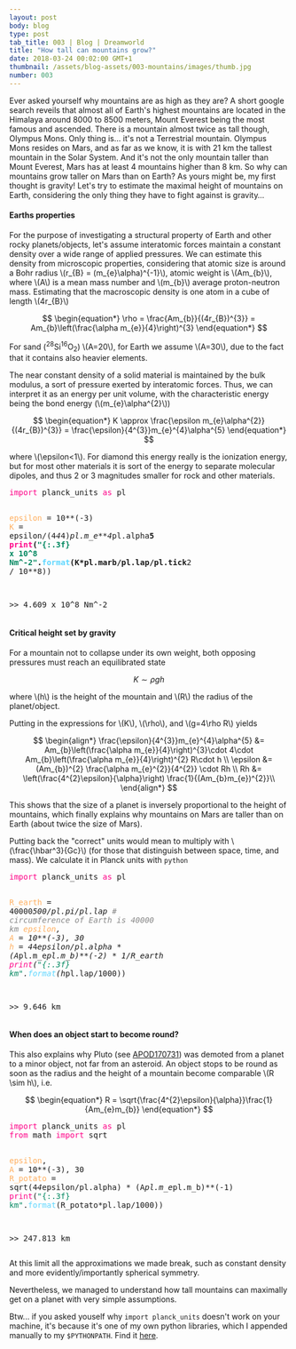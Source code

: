 ```yaml
---
layout: post
body: blog
type: post
tab_title: 003 | Blog | Dreamworld
title: "How tall can mountains grow?"
date: 2018-03-24 00:02:00 GMT+1
thumbnail: /assets/blog-assets/003-mountains/images/thumb.jpg
number: 003
---
```


Ever asked yourself why mountains are as high as they are?
A short google search reveils that almost all of Earth's highest mountains are located in the Himalaya around 8000 to 8500 meters, Mount Everest being the most famous and ascended.
There is a mountain almost twice as tall though, Olympus Mons. Only thing is&#x2026; it's not a Terrestrial mountain.
Olympus Mons resides on Mars, and as far as we know, it is with 21 km the tallest mountain in the Solar System.
And it's not the only mountain taller than Mount Everest, Mars has at least 4 mountains higher than 8 km.
So why can mountains grow taller on Mars than on Earth?
As yours might be, my first thought is gravity!
Let's try to estimate the maximal height of mountains on Earth, considering the only thing they have to fight against is gravity&#x2026;

<!--more-->

#### Earths properties

For the purpose of investigating a structural property of Earth and other rocky planets/objects, let's assume interatomic forces maintain a constant density over a wide range of applied pressures.
We can estimate this density from microscopic properties, considering that atomic size is around a Bohr radius \\(r_{B} = (m_{e}\alpha)^{-1}\\), atomic weight is \\(Am_{b}\\), where \\(A\\) is a mean mass number and \\(m_{b}\\) average proton-neutron mass.
Estimating that the macroscopic density is one atom in a cube of length \\(4r_{B}\\)

$$
\begin{equation*}
 \rho = \frac{Am_{b}}{(4r_{B})^{3}} = Am_{b}\left(\frac{\alpha m_{e}}{4}\right)^{3}
\end{equation*}
$$

For sand (<sup>28</sup>Si<sup>16</sup>O<sub>2</sub>) \\(A=20\\), for Earth we assume \\(A=30\\), due to the fact that it contains also heavier elements.

The near constant density of a solid material is maintained by the bulk modulus, a sort of pressure exerted by interatomic forces.
Thus, we can interpret it as an energy per unit volume, with the characteristic energy being the bond energy (\\(m_{e}\alpha^{2}\\))

$$
\begin{equation*}
 K \approx \frac{\epsilon m_{e}\alpha^{2}}{(4r_{B})^{3}} = \frac{\epsilon}{4^{3}}m_{e}^{4}\alpha^{5}
\end{equation*}
$$

where \\(\epsilon<1\\).
For diamond this energy really is the ionization energy, but for most other materials it is sort of the energy to separate molecular dipoles, and thus 2 or 3 magnitudes smaller for rock and other materials.

<div class="src-python">
<pre class="src src-python"><span style="color: #FF0087;">import</span> planck_units <span style="color: #FF0087;">as</span> pl

<span style="color: #FFAF5F;">epsilon</span> = 10**(-3)
<span style="color: #FFAF5F;">K</span> = epsilon/(4*4*4)*pl.m_e**4*pl.alpha**5
<span style="color: #FF0087;">print</span>(<span style="color: #00875F;">"{:.3f} x 10^8 Nm^-2"</span>.<span style="color: #5FD7FF;">format</span>(K*pl.marb/pl.lap/pl.tick**2 / 10**8))

&gt;&gt; 4.609 x 10^8 Nm^-2
</pre>
</div>

#### Critical height set by gravity

For a mountain not to collapse under its own weight, both opposing pressures must reach an equilibrated state

$$
\begin{equation*}
 K \sim \rho g h
\end{equation*}
$$

where \\(h\\) is the height of the mountain and \\(R\\) the radius of the planet/object.

Putting in the expressions for \\(K\\), \\(\rho\\), and \\(g=4\rho R\\) yields

$$
\begin{align*}
 \frac{\epsilon}{4^{3}}m_{e}^{4}\alpha^{5} &= Am_{b}\left(\frac{\alpha m_{e}}{4}\right)^{3}\cdot 4\cdot Am_{b}\left(\frac{\alpha m_{e}}{4}\right)^{2} R\cdot h \\
 \epsilon &= (Am_{b})^{2} \frac{\alpha m_{e}^{2}}{4^{2}} \cdot Rh \\
 Rh &= \left(\frac{4^{2}\epsilon}{\alpha}\right) \frac{1}{(Am_{b}m_{e})^{2}}\\
\end{align*}
$$

This shows that the size of a planet is inversely proportional to the height of mountains, which finally explains why mountains on Mars are taller than on Earth (about twice the size of Mars).

Putting back the "correct" units would mean to multiply with \\(\frac{\hbar^3}{Gc}\\) (for those that distinguish between space, time, and mass).
We calculate it in Planck units with `python`

<div class="src-python">
<pre class="src src-python"><span style="color: #FF0087;">import</span> planck_units <span style="color: #FF0087;">as</span> pl

<span style="color: #FFAF5F;">R_earth</span> = 40000*500/pl.pi/pl.lap  <span style="color: #878787;"># </span><span style="color: #878787;">circumference of Earth is 40000 km</span>
<span style="color: #FFAF5F;">epsilon</span>, <span style="color: #FFAF5F;">A</span> = 10**(-3), 30
<span style="color: #FFAF5F;">h</span> = 4*4*epsilon/pl.alpha * (A*pl.m_e*pl.m_b)**(-2) * 1/R_earth
<span style="color: #FF0087;">print</span>(<span style="color: #00875F;">"{:.3f} km"</span>.<span style="color: #5FD7FF;">format</span>(h*pl.lap/1000))

&gt;&gt; 9.646 km
</pre>
</div>

#### When does an object start to become round?

This also explains why Pluto (see <a href="https://apod.nasa.gov/apod/ap170731.html">APOD170731</a>) was demoted from a planet to a minor object, not far from an asteroid.
An object stops to be round as soon as the radius and the height of a mountain become comparable \\(R \sim h\\), i.e.

$$
\begin{equation*}
 R = \sqrt{\frac{4^{2}\epsilon}{\alpha}}\frac{1}{Am_{e}m_{b}}
\end{equation*}
$$

<div class="src-python">
<pre class="src src-python"><span style="color: #FF0087;">import</span> planck_units <span style="color: #FF0087;">as</span> pl
<span style="color: #FF0087;">from</span> math <span style="color: #FF0087;">import</span> sqrt

<span style="color: #FFAF5F;">epsilon</span>, <span style="color: #FFAF5F;">A</span> = 10**(-3), 30
<span style="color: #FFAF5F;">R_potato</span> = sqrt(4*4*epsilon/pl.alpha) * (A*pl.m_e*pl.m_b)**(-1)
<span style="color: #FF0087;">print</span>(<span style="color: #00875F;">"{:.3f} km"</span>.<span style="color: #5FD7FF;">format</span>(R_potato*pl.lap/1000))

&gt;&gt; 247.813 km
</pre>
</div>

At this limit all the approximations we made break, such as constant density and more evidently/importantly spherical symmetry.

Nevertheless, we managed to understand how tall mountains can maximally get on a planet with very simple assumptions.


Btw... if you asked youself why `import planck_units` doesn't work on your machine, it's because it's one of my own python libraries, which I appended manually to my `$PYTHONPATH`. Find it [here](https://github.com/phdenzel/pylib).
